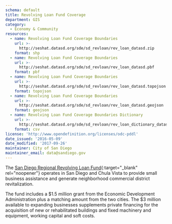 ```yaml
---
schema: default
title: Revolving Loan Fund Coverage
department: GIS
category:
  - Economy & Community
resources:
  - name: Revolving Loan Fund Coverage Boundaries
    url: >-
      http://seshat.datasd.org/sde/sd_revloan/rev_loan_datasd.zip
    format: shp
  - name: Revolving Loan Fund Coverage Boundaries
    url: >-
      http://seshat.datasd.org/sde/sd_revloan/rev_loan_datasd.pbf
    format: pbf
  - name: Revolving Loan Fund Coverage Boundaries
    url: >-
      http://seshat.datasd.org/sde/sd_revloan/rev_loan_datasd.topojson
    format: topojson
  - name: Revolving Loan Fund Coverage Boundaries
    url: >-
      http://seshat.datasd.org/sde/sd_revloan/rev_loan_datasd.geojson
    format: geojson
  - name: Revolving Loan Fund Coverage Boundaries Dictionary
    url: >-
      http://seshat.datasd.org/sde/sd_revloan/rev_loan_dictionary_datasd.csv
    format: csv
license: 'http://www.opendefinition.org/licenses/odc-pddl'
date_issued: '2016-05-09'
date_modified: '2017-09-26'
maintainer: City of San Diego
maintainer_email: data@sandiego.gov
---
```

The [San Diego Regional Revolving Loan Fund]('https://www.sandiego.gov/economic-development/business/financing/'){:target="_blank" rel="noopener"}
operates in San Diego and Chula Vista to provide small business assistance
and generate neighborhood commercial district revitalization.
<!--more-->

The fund includes a $1.5 million grant from the Economic Development
Administration plus a matching amount from the two cities. The $3 million
available to expanding businesses supplements private financing for the
acquisition of new or rehabilitated buildings and fixed machinery and equipment,
working capital and soft costs.
